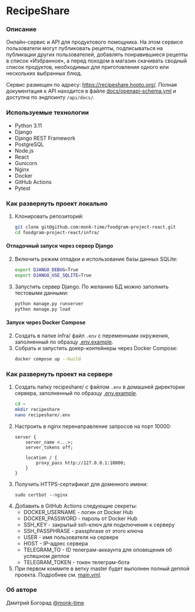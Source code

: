 # RecipeShare

### Описание
Онлайн-сервис и API для продуктового помощника. На этом сервисе пользователи могут публиковать рецепты, подписываться на публикации других пользователей, добавлять понравившиеся рецепты в список «Избранное», а перед походом в магазин скачивать сводный список продуктов, необходимых для приготовления одного или нескольких выбранных блюд.

Сервис размещен по адресу: https://recipeshare.hopto.org/. Полная документация к API находится в файле [docs/openapi-schema.yml](docs/openapi-schema.yml) и доступна по эндпоинту `/api/docs/`.

### Используемые технологии
- Python 3.11
- Django
- Django REST Framework
- PostgreSQL
- Node.js
- React
- Gunicorn
- Nginx
- Docker
- GitHub Actions
- Pytest

### Как развернуть проект локально
1. Клонировать репозиторий:
    ```bash
    git clone git@github.com:monk-time/foodgram-project-react.git
    cd foodgram-project-react/infra/
    ```

#### Отладочный запуск через сервер Django
2. Включить режим отладки и использование базы данных SQLite:
    ```bash
    export DJANGO_DEBUG=True
    export DJANGO_USE_SQLITE=True
    ```
3. Запустить сервер Django. По желанию БД можно заполнить тестовыми данными:
    ```bash
    python manage.py runserver
    python manage.py load
    ```

#### Запуск через Docker Compose
2. Создать в папке infra/ файл `.env` с переменными окружения, заполненный по образцу [.env.example](infra/.env.example).
3. Собрать и запустить докер-контейнеры через Docker Compose:
    ```bash
    docker compose up --build
    ```

### Как развернуть проект на сервере
1. Создать папку recipeshare/ с файлом `.env` в домашней директории сервера, заполненный по образцу [.env.example](infra/.env.example).
    ```bash
    cd ~
    mkdir recipeshare
    nano recipeshare/.env
    ```
2. Настроить в nginx перенаправление запросов на порт 10000:
    ```nginx
    server {
        server_name <...>;
        server_tokens off;

        location / {
            proxy_pass http://127.0.0.1:10000;
        }
    }
    ```
3. Получить HTTPS-сертификат для доменного имени:
    ```nginx
    sudo certbot --nginx
    ```
3. Добавить в GitHub Actions следующие секреты:
    - DOCKER_USERNAME - логин от Docker Hub
    - DOCKER_PASSWORD - пароль от Docker Hub
    - SSH_KEY - закрытый ssh-ключ для подключения к серверу
    - SSH_PASSPHRASE - passphrase от этого ключа
    - USER - имя пользователя на сервере
    - HOST - IP-адрес сервера
    - TELEGRAM_TO - ID телеграм-аккаунта для оповещения об успешном деплое
    - TELEGRAM_TOKEN - токен телеграм-бота
4. При первом коммите в ветку master будет выполнен полный деплой проекта. Подробнее см. [main.yml](.github/workflows/main.yml).

### Об авторе
Дмитрий Богорад [@monk-time](https://github.com/monk-time)
